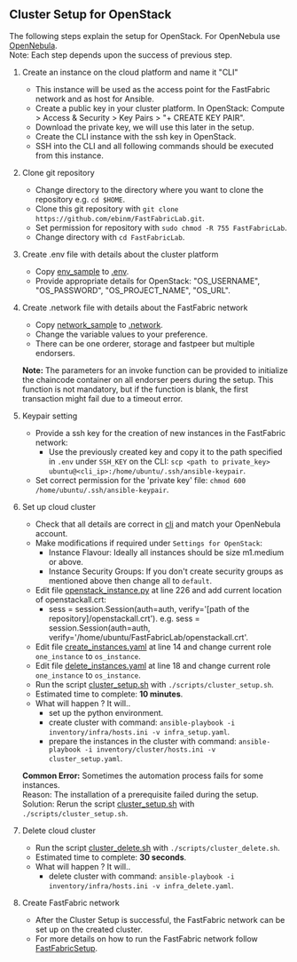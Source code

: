 Cluster Setup for OpenStack
------------

The following steps explain the setup for OpenStack. For OpenNebula use [OpenNebula](ClusterSetup.md).  
Note: Each step depends upon the success of previous step. 

1. Create an instance on the cloud platform and name it "CLI"
    * This instance will be used as the access point for the FastFabric network and as host for Ansible.
    * Create a public key in your cluster platform. In OpenStack: Compute > Access & Security > Key Pairs > "+ CREATE KEY PAIR".
    * Download the private key, we will use this later in the setup.
    * Create the CLI instance with the ssh key in OpenStack.
    * SSH into the CLI and all following commands should be executed from this instance.

2. Clone git repository
    * Change directory to the directory where you want to clone the repository e.g. `cd $HOME`.
    * Clone this git repository with `git clone https://github.com/ebinm/FastFabricLab.git`.
    * Set permission for repository with `sudo chmod -R 755 FastFabricLab`.
    * Change directory with `cd FastFabricLab`.

3. Create .env file with details about the cluster platform
    * Copy [env_sample](../env_sample) to [.env](../.env).
    * Provide appropriate details for OpenStack: "OS_USERNAME", "OS_PASSWORD", "OS_PROJECT_NAME", "OS_URL".

4. Create .network file with details about the FastFabric network
    * Copy [network_sample](../network_sample) to [.network](../.network).
    * Change the variable values to your preference.
    * There can be one orderer, storage and fastpeer but multiple endorsers.
   
   **Note:** The parameters for an invoke function can be provided to initialize the chaincode container on all endorser peers during the setup.
   This function is not mandatory, but if the function is blank, the first transaction might fail due to a timeout error.

5. Keypair setting  
    * Provide a ssh key for the creation of new instances in the FastFabric network:
        - Use the previously created key and copy it to the path specified in `.env` under `SSH_KEY` on the CLI: `scp <path to private_key> ubuntu@<cli_ip>:/home/ubuntu/.ssh/ansible-keypair`.
    * Set correct permission for the 'private key' file: `chmod 600 /home/ubuntu/.ssh/ansible-keypair`.

6. Set up cloud cluster
    * Check that all details are correct in [cli](../inventory/infra/group_vars/cli.yml) and match your OpenNebula account. 
    * Make modifications if required under `Settings for OpenStack`:
        * Instance Flavour: Ideally all instances should be size m1.medium or above.
        * Instance Security Groups: If you don't create security groups as mentioned above then change all to `default`.
    * Edit file [openstack_instance.py](cluster_infra/roles/os_instance/files/openstack_instance.py) at line 226 and add current location of openstackall.crt:
        * sess = session.Session(auth=auth, verify='[path of the repository]/openstackall.crt').
          e.g. sess = session.Session(auth=auth, verify='/home/ubuntu/FastFabricLab/openstackall.crt'.
    * Edit file [create_instances.yaml](playbooks/create_instances.yaml) at line 14 and change current role `one_instance` to `os_instance`.
    * Edit file [delete_instances.yaml](playbooks/delete_instances.yaml) at line 18 and change current role `one_instance` to `os_instance`.
    * Run the script [cluster_setup.sh](../scripts/cluster_setup.sh) with `./scripts/cluster_setup.sh`.
    * Estimated time to complete: **10 minutes**.
    * What will happen ? It will..
        * set up the python environment.
        * create cluster with command: `ansible-playbook -i inventory/infra/hosts.ini -v infra_setup.yaml`.
        * prepare the instances in the cluster with command: `ansible-playbook -i inventory/cluster/hosts.ini -v cluster_setup.yaml`.

   **Common Error:** Sometimes the automation process fails for some instances.   
   Reason: The installation of a prerequisite failed during the setup.  
   Solution: Rerun the script [cluster_setup.sh](../scripts/cluster_setup.sh) with `./scripts/cluster_setup.sh`.

7. Delete cloud cluster  
    * Run the script [cluster_delete.sh](../scripts/cluster_delete.sh) with `./scripts/cluster_delete.sh`.
    * Estimated time to complete: **30 seconds**.
    * What will happen ? It will..
        * delete cluster with command: `ansible-playbook -i inventory/infra/hosts.ini -v infra_delete.yaml`.

8. Create FastFabric network
    * After the Cluster Setup is successful, the FastFabric network can be set up on the created cluster. 
    * For more details on how to run the FastFabric network follow [FastFabricSetup](FastFabricSetup.md).


